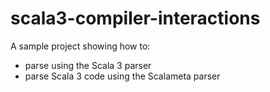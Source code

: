 # scala3-compiler-interactions

A sample project showing how to:
- parse using the Scala 3 parser
- parse Scala 3 code using the Scalameta parser
